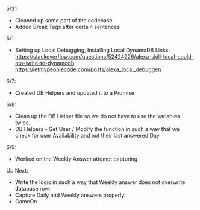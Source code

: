 5/31 
* Cleaned up some part of the codebase. 
* Added Break Tags after certain sentences

6/1
* Setting up Local Debugging, Installing Local DynamoDB
Links: 
https://stackoverflow.com/questions/52424226/alexa-skill-local-could-not-write-to-dynamodb
https://letmypeoplecode.com/posts/alexa_local_debugger/

6/7: 
* Created DB Helpers and updated it to a Promise

6/8: 
* Clean up the DB Helper file so we do not have to use the variables twice. 
* DB Helpers - Get User / Modify the function in such a way that we check for user Availability and not their last answered Day

6/9: 
* Worked on the Weekly Answer attempt capturing 



Up Next: 
* Write the logic in such a way that Weekly answer does not overwrite database row. 
* Capture Daily and Weekly answers properly.
* GameOn